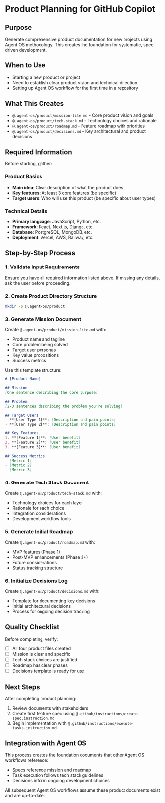 # Product Planning for GitHub Copilot

## Purpose
Generate comprehensive product documentation for new projects using Agent OS methodology. This creates the foundation for systematic, spec-driven development.

## When to Use
- Starting a new product or project
- Need to establish clear product vision and technical direction
- Setting up Agent OS workflow for the first time in a repository

## What This Creates
- `@.agent-os/product/mission-lite.md` - Core product vision and goals
- `@.agent-os/product/tech-stack.md` - Technology choices and rationale  
- `@.agent-os/product/roadmap.md` - Feature roadmap with priorities
- `@.agent-os/product/decisions.md` - Key architectural and product decisions

## Required Information

Before starting, gather:

### Product Basics
- **Main idea**: Clear description of what the product does
- **Key features**: At least 3 core features (be specific)
- **Target users**: Who will use this product (be specific about user types)

### Technical Details
- **Primary language**: JavaScript, Python, etc.
- **Framework**: React, Next.js, Django, etc.
- **Database**: PostgreSQL, MongoDB, etc.
- **Deployment**: Vercel, AWS, Railway, etc.

## Step-by-Step Process

### 1. Validate Input Requirements
Ensure you have all required information listed above. If missing any details, ask the user before proceeding.

### 2. Create Product Directory Structure
```bash
mkdir -p @.agent-os/product
```

### 3. Generate Mission Document
Create `@.agent-os/product/mission-lite.md` with:
- Product name and tagline
- Core problem being solved
- Target user personas
- Key value propositions
- Success metrics

Use this template structure:
```markdown
# [Product Name]

## Mission
[One sentence describing the core purpose]

## Problem
[2-3 sentences describing the problem you're solving]

## Target Users
- **[User Type 1]**: [Description and pain points]
- **[User Type 2]**: [Description and pain points]

## Key Features
1. **[Feature 1]**: [User benefit]
2. **[Feature 2]**: [User benefit]
3. **[Feature 3]**: [User benefit]

## Success Metrics
- [Metric 1]
- [Metric 2]
- [Metric 3]
```

### 4. Generate Tech Stack Document
Create `@.agent-os/product/tech-stack.md` with:
- Technology choices for each layer
- Rationale for each choice
- Integration considerations
- Development workflow tools

### 5. Generate Initial Roadmap
Create `@.agent-os/product/roadmap.md` with:
- MVP features (Phase 1)
- Post-MVP enhancements (Phase 2+)
- Future considerations
- Status tracking structure

### 6. Initialize Decisions Log
Create `@.agent-os/product/decisions.md` with:
- Template for documenting key decisions
- Initial architectural decisions
- Process for ongoing decision tracking

## Quality Checklist

Before completing, verify:
- [ ] All four product files created
- [ ] Mission is clear and specific
- [ ] Tech stack choices are justified
- [ ] Roadmap has clear phases
- [ ] Decisions template is ready for use

## Next Steps

After completing product planning:
1. Review documents with stakeholders
2. Create first feature spec using `@.github/instructions/create-spec.instruction.md`
3. Begin implementation with `@.github/instructions/execute-tasks.instruction.md`

## Integration with Agent OS

This process creates the foundation documents that other Agent OS workflows reference:
- Specs reference mission and roadmap
- Task execution follows tech stack guidelines
- Decisions inform ongoing development choices

All subsequent Agent OS workflows assume these product documents exist and are up-to-date.
